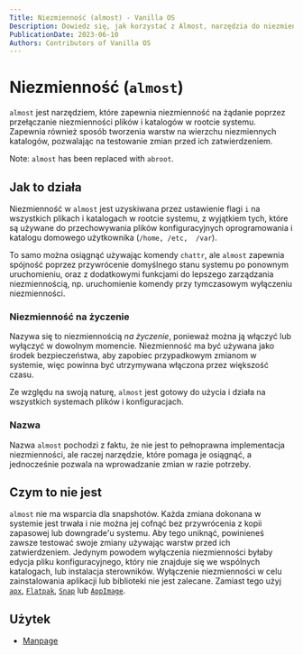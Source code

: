 ```yaml
---
Title: Niezmienność (almost) - Vanilla OS
Description: Dowiedz się, jak korzystać z Almost, narzędzia do niezmienności na żądanie.
PublicationDate: 2023-06-10
Authors: Contributors of Vanilla OS
---
```


# Niezmienność (`almost`)

`almost` jest narzędziem, które zapewnia niezmienność na żądanie poprzez przełączanie 
niezmienności plików i katalogów w rootcie systemu. Zapewnia również sposób tworzenia 
warstw na wierzchu niezmiennych katalogów, pozwalając na testowanie zmian przed ich 
zatwierdzeniem.

Note: `almost` has been replaced with `abroot`.

## Jak to działa

Niezmienność w `almost` jest uzyskiwana przez ustawienie flagi `i` na wszystkich plikach 
i katalogach w rootcie systemu, z wyjątkiem tych, które są używane do przechowywania 
plików konfiguracyjnych oprogramowania i katalogu domowego użytkownika (`/home, /etc, 
/var`).

To samo można osiągnąć używając komendy `chattr`, ale `almost` zapewnia spójność poprzez 
przywrócenie domyślnego stanu systemu po ponownym uruchomieniu, oraz z dodatkowymi 
funkcjami do lepszego zarządzania niezmiennością, np. uruchomienie komendy przy 
tymczasowym wyłączeniu niezmienności.

### Niezmienność na życzenie

Nazywa się to niezmiennością *na życzenie*, ponieważ można ją włączyć lub wyłączyć w 
dowolnym momencie. Niezmienność ma być używana jako środek bezpieczeństwa, aby zapobiec 
przypadkowym zmianom w systemie, więc powinna być utrzymywana włączona przez większość 
czasu.

Ze względu na swoją naturę, `almost` jest gotowy do użycia i działa na wszystkich 
systemach plików i konfiguracjach.

### Nazwa

Nazwa `almost` pochodzi z faktu, że nie jest to pełnoprawna implementacja niezmienności, 
ale raczej narzędzie, które pomaga je osiągnąć, a jednocześnie pozwala na wprowadzanie 
zmian w razie potrzeby.

## Czym to nie jest

`almost` nie ma wsparcia dla snapshotów. Każda zmiana dokonana w systemie jest trwała 
i nie można jej cofnąć bez przywrócenia z kopii zapasowej lub downgrade'u systemu. Aby 
tego uniknąć, powinieneś zawsze testować swoje zmiany używając warstw przed ich 
zatwierdzeniem. Jedynym powodem wyłączenia niezmienności byłaby edycja pliku 
konfiguracyjnego, który nie znajduje się we wspólnych katalogach, lub instalacja 
sterowników. Wyłączenie niezmienności w celu zainstalowania aplikacji lub biblioteki 
nie jest zalecane. Zamiast tego użyj [`apx`](/docs/apx), [`Flatpak`](/docs/flatpak),
[`Snap`](/docs/snap) lub [`AppImage`](/docs/appimage).

## Użytek

- [Manpage](almost-manpage)
